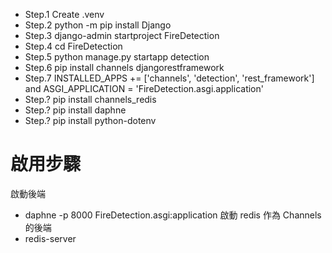 - Step.1 Create .venv
- Step.2 python -m pip install Django
- Step.3 django-admin startproject FireDetection
- Step.4 cd FireDetection
- Step.5 python manage.py startapp detection
- Step.6 pip install channels djangorestframework
- Step.7 INSTALLED_APPS += ['channels', 'detection', 'rest_framework'] and ASGI_APPLICATION = 'FireDetection.asgi.application'
- Step.? pip install channels_redis
- Step.? pip install daphne
- Step.? pip install python-dotenv

# 啟用步驟

啟動後端
- daphne -p 8000 FireDetection.asgi:application
啟動 redis 作為 Channels 的後端
- redis-server

